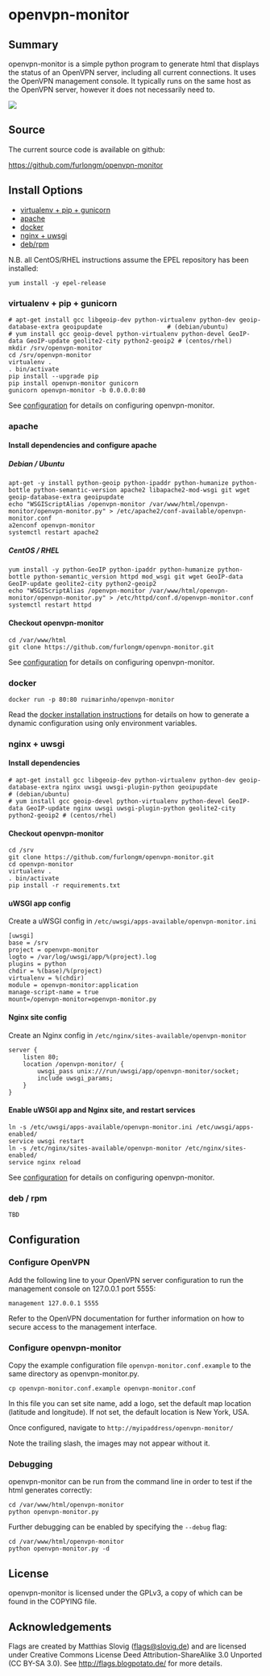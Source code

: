 # openvpn-monitor


## Summary

openvpn-monitor is a simple python program to generate html that displays the
status of an OpenVPN server, including all current connections. It uses the
OpenVPN management console. It typically runs on the same host as the OpenVPN
server, however it does not necessarily need to.

[![](https://raw.githubusercontent.com/furlongm/openvpn-monitor/gh-pages/screenshots/openvpn-monitor.png)](https://raw.githubusercontent.com/furlongm/openvpn-monitor/gh-pages/screenshots/openvpn-monitor.png)


## Source

The current source code is available on github:

https://github.com/furlongm/openvpn-monitor


## Install Options
  - [virtualenv + pip + gunicorn](#virtualenv--pip--gunicorn)
  - [apache](#apache)
  - [docker](#docker)
  - [nginx + uwsgi](#nginx--uwsgi)
  - [deb/rpm](#deb--rpm)

N.B. all CentOS/RHEL instructions assume the EPEL repository has been installed:

```shell
yum install -y epel-release

```

### virtualenv + pip + gunicorn

```shell
# apt-get install gcc libgeoip-dev python-virtualenv python-dev geoip-database-extra geoipupdate                  # (debian/ubuntu)
# yum install gcc geoip-devel python-virtualenv python-devel GeoIP-data GeoIP-update geolite2-city python2-geoip2 # (centos/rhel)
mkdir /srv/openvpn-monitor
cd /srv/openvpn-monitor
virtualenv .
. bin/activate
pip install --upgrade pip
pip install openvpn-monitor gunicorn
gunicorn openvpn-monitor -b 0.0.0.0:80
```

See [configuration](#configuration) for details on configuring openvpn-monitor.


### apache

#### Install dependencies and configure apache

##### Debian / Ubuntu

```shell
apt-get -y install python-geoip python-ipaddr python-humanize python-bottle python-semantic-version apache2 libapache2-mod-wsgi git wget geoip-database-extra geoipupdate
echo "WSGIScriptAlias /openvpn-monitor /var/www/html/openvpn-monitor/openvpn-monitor.py" > /etc/apache2/conf-available/openvpn-monitor.conf
a2enconf openvpn-monitor
systemctl restart apache2
```

##### CentOS / RHEL

```shell
yum install -y python-GeoIP python-ipaddr python-humanize python-bottle python-semantic_version httpd mod_wsgi git wget GeoIP-data GeoIP-update geolite2-city python2-geoip2
echo "WSGIScriptAlias /openvpn-monitor /var/www/html/openvpn-monitor/openvpn-monitor.py" > /etc/httpd/conf.d/openvpn-monitor.conf
systemctl restart httpd
```

#### Checkout openvpn-monitor

```shell
cd /var/www/html
git clone https://github.com/furlongm/openvpn-monitor.git
```

See [configuration](#configuration) for details on configuring openvpn-monitor.


### docker

```shell
docker run -p 80:80 ruimarinho/openvpn-monitor
```

Read the [docker installation instructions](https://github.com/ruimarinho/docker-openvpn-monitor#usage)
for details on how to generate a dynamic configuration using only environment
variables.


### nginx + uwsgi

#### Install dependencies

```shell
# apt-get install gcc libgeoip-dev python-virtualenv python-dev geoip-database-extra nginx uwsgi uwsgi-plugin-python geoipupdate                  # (debian/ubuntu)
# yum install gcc geoip-devel python-virtualenv python-devel GeoIP-data GeoIP-update nginx uwsgi uwsgi-plugin-python geolite2-city python2-geoip2 # (centos/rhel)
```

#### Checkout openvpn-monitor

```shell
cd /srv
git clone https://github.com/furlongm/openvpn-monitor.git
cd openvpn-monitor
virtualenv .
. bin/activate
pip install -r requirements.txt
```

#### uWSGI app config

Create a uWSGI config in `/etc/uwsgi/apps-available/openvpn-monitor.ini`

```
[uwsgi]
base = /srv
project = openvpn-monitor
logto = /var/log/uwsgi/app/%(project).log
plugins = python
chdir = %(base)/%(project)
virtualenv = %(chdir)
module = openvpn-monitor:application
manage-script-name = true
mount=/openvpn-monitor=openvpn-monitor.py
```

#### Nginx site config

Create an Nginx config in `/etc/nginx/sites-available/openvpn-monitor`

```
server {
    listen 80;
    location /openvpn-monitor/ {
        uwsgi_pass unix:///run/uwsgi/app/openvpn-monitor/socket;
        include uwsgi_params;
    }
}
```

#### Enable uWSGI app and Nginx site, and restart services

```shell
ln -s /etc/uwsgi/apps-available/openvpn-monitor.ini /etc/uwsgi/apps-enabled/
service uwsgi restart
ln -s /etc/nginx/sites-available/openvpn-monitor /etc/nginx/sites-enabled/
service nginx reload
```

See [configuration](#configuration) for details on configuring openvpn-monitor.



### deb / rpm

```shell
TBD
```

## Configuration

### Configure OpenVPN

Add the following line to your OpenVPN server configuration to run the
management console on 127.0.0.1 port 5555:

```
management 127.0.0.1 5555
```

Refer to the OpenVPN documentation for further information on how to secure
access to the management interface.


### Configure openvpn-monitor

Copy the example configuration file `openvpn-monitor.conf.example` to the same
directory as openvpn-monitor.py.

```shell
cp openvpn-monitor.conf.example openvpn-monitor.conf

```

In this file you can set site name, add a logo, set the default map location
(latitude and longitude). If not set, the default location is New York, USA.

Once configured, navigate to `http://myipaddress/openvpn-monitor/`

Note the trailing slash, the images may not appear without it.


### Debugging

openvpn-monitor can be run from the command line in order to test if the html
generates correctly:

```shell
cd /var/www/html/openvpn-monitor
python openvpn-monitor.py
```

Further debugging can be enabled by specifying the `--debug` flag:

```shell
cd /var/www/html/openvpn-monitor
python openvpn-monitor.py -d
```


## License

openvpn-monitor is licensed under the GPLv3, a copy of which can be found in
the COPYING file.


## Acknowledgements

Flags are created by Matthias Slovig (flags@slovig.de) and are licensed under
Creative Commons License Deed Attribution-ShareAlike 3.0 Unported
(CC BY-SA 3.0). See http://flags.blogpotato.de/ for more details.
